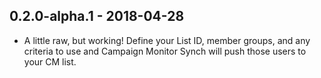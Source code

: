 ## 0.2.0-alpha.1 - 2018-04-28

* A little raw, but working! Define your List ID, member groups, and any criteria to use and Campaign Monitor Synch will push those users to your CM list.